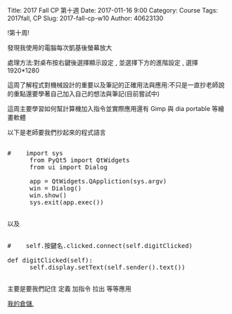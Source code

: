 Title: 2017 Fall CP 第十週
Date: 2017-011-16 9:00
Category: Course
Tags: 2017fall, CP
Slug: 2017-fall-cp-w10
Author: 40623130

!第十周!

<!-- PELICAN_END_SUMMARY -->

發現我使用的電腦每次凱基後螢幕放大

處理方法:對桌布按右鍵後選擇顯示設定 , 並選擇下方的進階設定 , 選擇1920*1280

這周了解程式對機械設計的重要以及筆記的正確用法與應用:不只是一直抄老師說的重點還要學著自己加入自己的想法與筆記(目前嘗試中)

這周主要學習如何幫計算機加入指令並實際應用還有 Gimp 與 dia portable 等繪畫軟體

以下是老師要我們抄起來的程式語言

<pre class="brush:python">

#    import sys
      from PyQt5 import QtWidgets
      from ui import Dialog
      
      app = QtWidgets.QAppliction(sys.argv)
      win = Dialog()
      win.show()
      sys.exit(app.exec())

</pre>

以及

<pre class="brush:python">

#    self.按鍵名.clicked.connect(self.digitClicked)

def digitClicked(self):
      self.display.setText(self.sender().text())

</pre>

主要是要我們記住 定義 加指令 拉出 等等應用

<a href="https://cpa.kmol.info/40623130/index">我的倉儲.</a>